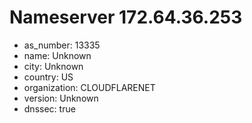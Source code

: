 # Nameserver 172.64.36.253

* as_number: 13335
* name: Unknown
* city: Unknown
* country: US
* organization: CLOUDFLARENET
* version: Unknown
* dnssec: true
